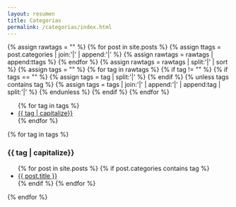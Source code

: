 ```yaml
---
layout: resumen
title: Categorias
permalink: /categorias/index.html
---
```

{% assign rawtags = "" %}
{% for post in site.posts %}
  {% assign ttags = post.categories | join:'|' | append:'|' %}
  {% assign rawtags = rawtags | append:ttags %}
{% endfor %}
{% assign rawtags = rawtags | split:'|' | sort %}
{% assign tags = "" %}
{% for tag in rawtags %}
  {% if tag != "" %}
    {% if tags == "" %}
      {% assign tags = tag | split:'|' %}
    {% endif %}
    {% unless tags contains tag %}
      {% assign tags = tags | join:'|' | append:'|' | append:tag | split:'|' %}
    {% endunless %}
  {% endif %}
{% endfor %}
<ul class="list-inline">
  {% for tag in tags %}
    <li><a href="#{{ tag | slugify }}"> {{ tag | capitalize}} </a></li>
  {% endfor %}
</ul>
{% for tag in tags %}
  <div class="bs-callout bs-callout-success text-justify" id="{{ tag | slugify }}">
  <h3>{{ tag | capitalize}}</h3>
  <ul class="list-unstyled">
    {% for post in site.posts %}
      {% if post.categories contains tag %}
        <li><a href="{{ post.url }}">{{ post.title }}</a></li>
      {% endif %}
    {% endfor %}
  </ul>
  </div>
{% endfor %}
